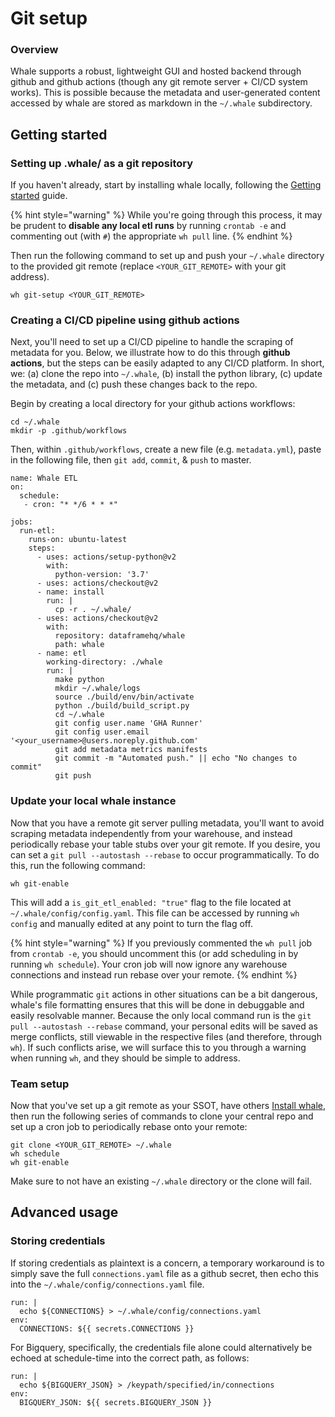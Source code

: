 # Git setup

### Overview

Whale supports a robust, lightweight GUI and hosted backend through github and github actions \(though any git remote server + CI/CD system works\). This is possible because the metadata and user-generated content accessed by whale are stored as markdown in the `~/.whale` subdirectory.

## Getting started

### Setting up .whale/ as a git repository

If you haven't already, start by installing whale locally, following the [Getting started](../#installation) guide.

{% hint style="warning" %}
While you're going through this process, it may be prudent to **disable any local etl runs** by running `crontab -e` and commenting out \(with `#`\) the appropriate `wh pull` line.
{% endhint %}

Then run the following command to set up and push your `~/.whale` directory to the provided git remote \(replace `<YOUR_GIT_REMOTE>` with your git address\).

```text
wh git-setup <YOUR_GIT_REMOTE>
```

### Creating a CI/CD pipeline using github actions

Next, you'll need to set up a CI/CD pipeline to handle the scraping of metadata for you. Below, we illustrate how to do this through **github actions**, but the steps can be easily adapted to any CI/CD platform. In short, we: \(a\) clone the repo into `~/.whale`, \(b\) install the python library, \(c\) update the metadata, and \(c\) push these changes back to the repo.

Begin by creating a local directory for your github actions workflows:

```text
cd ~/.whale
mkdir -p .github/workflows
```

Then, within `.github/workflows`, create a new file \(e.g. `metadata.yml`\), paste in the following file, then `git add`, `commit`, & `push` to master.

```text
name: Whale ETL
on:
  schedule:
   - cron: "* */6 * * *"

jobs:
  run-etl:
    runs-on: ubuntu-latest
    steps:
      - uses: actions/setup-python@v2
        with:
          python-version: '3.7'
      - uses: actions/checkout@v2
      - name: install
        run: |
          cp -r . ~/.whale/
      - uses: actions/checkout@v2
        with:
          repository: dataframehq/whale
          path: whale
      - name: etl
        working-directory: ./whale
        run: |
          make python
          mkdir ~/.whale/logs
          source ./build/env/bin/activate
          python ./build/build_script.py
          cd ~/.whale
          git config user.name 'GHA Runner'
          git config user.email '<your_username>@users.noreply.github.com'
          git add metadata metrics manifests
          git commit -m "Automated push." || echo "No changes to commit"
          git push

```

### Update your local whale instance

Now that you have a remote git server pulling metadata, you'll want to avoid scraping metadata independently from your warehouse, and instead periodically rebase your table stubs over your git remote. If you desire, you can set a `git pull --autostash --rebase` to occur programmatically. To do this, run the following command:

```text
wh git-enable
```

This will add a `is_git_etl_enabled: "true"` flag to the file located at `~/.whale/config/config.yaml`. This file can be accessed by running `wh config` and manually edited at any point to turn the flag off.

{% hint style="warning" %}
If you previously commented the `wh pull` job from `crontab -e`, you should uncomment this \(or add scheduling in by running `wh schedule`\). Your cron job will now ignore any warehouse connections and instead run rebase over your remote.
{% endhint %}

While programmatic `git` actions in other situations can be a bit dangerous, whale's file formatting ensures that this will be done in debuggable and easily resolvable manner. Because the only local command run is the `git pull --autostash --rebase` command, your personal edits will be saved as merge conflicts, still viewable in the respective files \(and therefore, through `wh`\). If such conflicts arise, we will surface this to you through a warning when running `wh`, and they should be simple to address.

### Team setup

Now that you've set up a git remote as your SSOT, have others [Install whale](../), then run the following series of commands to clone your central repo and set up a cron job to periodically rebase onto your remote:

```text
git clone <YOUR_GIT_REMOTE> ~/.whale
wh schedule
wh git-enable
```

Make sure to not have an existing `~/.whale` directory or the clone will fail.

## Advanced usage

### Storing credentials

If storing credentials as plaintext is a concern, a temporary workaround is to simply save the full `connections.yaml` file as a github secret, then echo this into the `~/.whale/config/connections.yaml` file.

```text
run: |
  echo ${CONNECTIONS} > ~/.whale/config/connections.yaml
env:
  CONNECTIONS: ${{ secrets.CONNECTIONS }}
```

For Bigquery, specifically, the credentials file alone could alternatively be echoed at schedule-time into the correct path, as follows:

```text
run: |
  echo ${BIGQUERY_JSON} > /keypath/specified/in/connections
env:
  BIGQUERY_JSON: ${{ secrets.BIGQUERY_JSON }}
```



